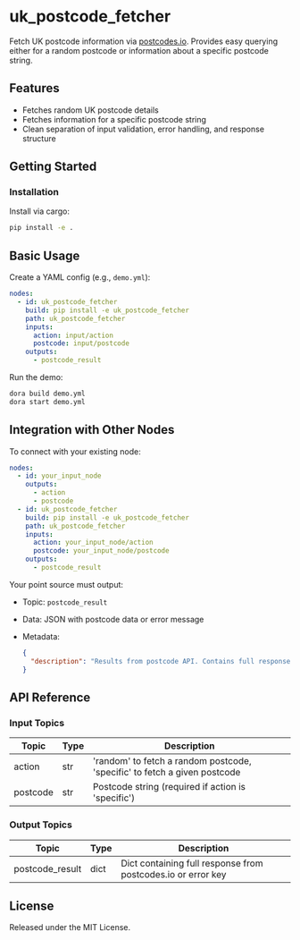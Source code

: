 # uk_postcode_fetcher

Fetch UK postcode information via [postcodes.io](https://postcodes.io/). Provides easy querying either for a random postcode or information about a specific postcode string.

## Features
- Fetches random UK postcode details
- Fetches information for a specific postcode string
- Clean separation of input validation, error handling, and response structure

## Getting Started

### Installation
Install via cargo:
```bash
pip install -e .
```

## Basic Usage

Create a YAML config (e.g., `demo.yml`):

```yaml
nodes:
  - id: uk_postcode_fetcher
    build: pip install -e uk_postcode_fetcher
    path: uk_postcode_fetcher
    inputs:
      action: input/action
      postcode: input/postcode
    outputs:
      - postcode_result
```

Run the demo:

```bash
dora build demo.yml
dora start demo.yml
```


## Integration with Other Nodes

To connect with your existing node:

```yaml
nodes:
  - id: your_input_node
    outputs:
      - action
      - postcode
  - id: uk_postcode_fetcher
    build: pip install -e uk_postcode_fetcher
    path: uk_postcode_fetcher
    inputs:
      action: your_input_node/action
      postcode: your_input_node/postcode
    outputs:
      - postcode_result
```

Your point source must output:

* Topic: `postcode_result`
* Data: JSON with postcode data or error message
* Metadata:

  ```json
  {
    "description": "Results from postcode API. Contains full response from postcodes.io or error keys on failure."
  }
  ```

## API Reference

### Input Topics

| Topic    | Type   | Description                        |
| -------- | ------ | ---------------------------------- |
| action   | str    | 'random' to fetch a random postcode, 'specific' to fetch a given postcode |
| postcode | str    | Postcode string (required if action is 'specific') |

### Output Topics

| Topic           | Type  | Description                                            |
| -------------- | ----- | ------------------------------------------------------ |
| postcode_result | dict  | Dict containing full response from postcodes.io or error key |


## License

Released under the MIT License.
